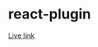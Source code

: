 # react-plugin

[Live link](https://react-plugin.vercel.app](https://react-plugin-seven.vercel.app/?path=/story/bungee-wrapper--wrapper)https://react-plugin-seven.vercel.app/?path=/story/bungee-wrapper--wrapper/)



